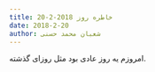 ```yaml
---
title: خاطره روز 2018-2-20
date: 2018-2-20
author: شعبان محمد حسنی
---
```


امروزم یه روز عادی بود مثل روزای گذشته.
